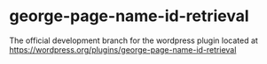 # george-page-name-id-retrieval
The official development branch for the wordpress plugin located at https://wordpress.org/plugins/george-page-name-id-retrieval
